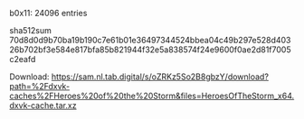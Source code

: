 b0x11: 24096 entries

sha512sum 70d8d0d9b70ba19b190c7e61b01e36497344524bbea04c49b297e528d40326b702bf3e584e817bfa85b821944f32e5a838574f24e9600f0ae2d81f7005c2eafd


 Download: https://sam.nl.tab.digital/s/oZRKz5So2B8gbzY/download?path=%2Fdxvk-caches%2FHeroes%20of%20the%20Storm&files=HeroesOfTheStorm_x64.dxvk-cache.tar.xz
